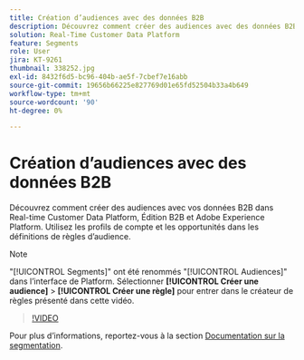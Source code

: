 ```yaml
---
title: Création d’audiences avec des données B2B
description: Découvrez comment créer des audiences avec des données B2B.
solution: Real-Time Customer Data Platform
feature: Segments
role: User
jira: KT-9261
thumbnail: 338252.jpg
exl-id: 8432f6d5-bc96-404b-ae5f-7cbef7e16abb
source-git-commit: 19656b66225e827769d01e65fd52504b33a4b649
workflow-type: tm+mt
source-wordcount: '90'
ht-degree: 0%

---
```


# Création d’audiences avec des données B2B

Découvrez comment créer des audiences avec vos données B2B dans Real-time Customer Data Platform, Édition B2B et Adobe Experience Platform. Utilisez les profils de compte et les opportunités dans les définitions de règles d’audience.

>[!NOTE]
>
> &quot;[!UICONTROL Segments]&quot; ont été renommés &quot;[!UICONTROL Audiences]&quot; dans l’interface de Platform. Sélectionner **[!UICONTROL Créer une audience]** > **[!UICONTROL Créer une règle]** pour entrer dans le créateur de règles présenté dans cette vidéo.

>[!VIDEO](https://video.tv.adobe.com/v/338252?quality=12&learn=on)

Pour plus d’informations, reportez-vous à la section [Documentation sur la segmentation](https://experienceleague.adobe.com/docs/experience-platform/rtcdp/profile/profile-browse.html).
